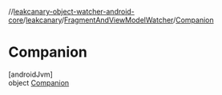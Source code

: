 //[leakcanary-object-watcher-android-core](../../../../index.md)/[leakcanary](../../index.md)/[FragmentAndViewModelWatcher](../index.md)/[Companion](index.md)

# Companion

[androidJvm]\
object [Companion](index.md)
